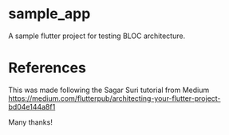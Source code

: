 # sample_app

A sample flutter project for testing BLOC architecture.

# References

This was made following the Sagar Suri tutorial from Medium
https://medium.com/flutterpub/architecting-your-flutter-project-bd04e144a8f1

Many thanks!
